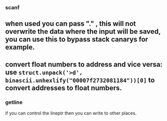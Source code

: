 ### scanf 

when used you can pass "." , this will not overwrite the data where the input will be saved, you can use this to bypass stack canarys for example.
--
convert float numbers to address and vice versa:
use `struct.unpack('>d', binascii.unhexlify("00007f2732081184"))[0]` to convert addresses to float numbers.
--

### getline
if you can control the lineptr then you can write to other places.
